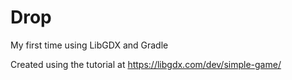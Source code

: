 # Drop
My first time using LibGDX and Gradle

Created using the tutorial at https://libgdx.com/dev/simple-game/
